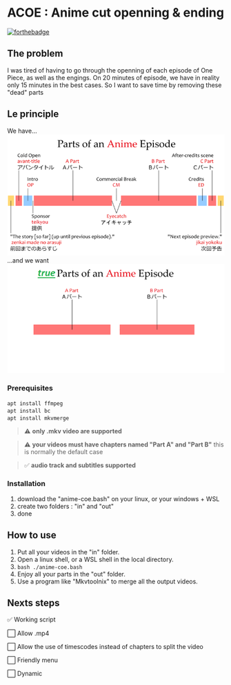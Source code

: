 # ACOE : Anime cut openning & ending

[![forthebadge](https://forthebadge.com/images/badges/0-percent-optimized.svg)](https://forthebadge.com)


## The problem

I was tired of having to go through the openning of each episode of One Piece, as well as the engings.
On 20 minutes of episode, we have in reality only 15 minutes in the best cases.
So I want to save time by removing these "dead" parts

## Le principle
We have...
![parts of anime](./docs/parts-of-an-anime-episode.png)
...and we want
![true parts of anime](./docs/parts-of-an-anime-true.png)


### Prerequisites

```bash
apt install ffmpeg
apt install bc
apt install mkvmerge
```

> :warning: **only .mkv video are supported**

> :warning: **your videos must have chapters named "Part A" and "Part B"** 
> this is normally the default case

> :white_check_mark: **audio track and subtitles supported**

### Installation

1. download the "anime-coe.bash" on your linux, or your windows + WSL
2. create two folders : "in" and "out"
3. done

## How to use

1. Put all your videos in the "in" folder.
2. Open a linux shell, or a WSL shell in the local directory.
3. ```bash ./anime-coe.bash```
4. Enjoy all your parts in the "out" folder.
5. Use a program like "Mkvtoolnix" to merge all the output videos.

## Nexts steps

:white_check_mark: Working script

:white_large_square: Allow .mp4

:white_large_square: Allow the use of timescodes instead of chapters to split the video

:white_large_square: Friendly menu

:white_large_square: Dynamic